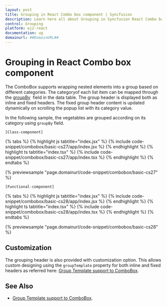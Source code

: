```yaml
---
layout: post
title: Grouping in React Combo box component | Syncfusion
description: Learn here all about Grouping in Syncfusion React Combo box component of Syncfusion Essential JS 2 and more.
control: Grouping 
platform: ej2-react
documentation: ug
domainurl: ##DomainURL##
---
```


# Grouping in React Combo box component

The ComboBox supports wrapping nested elements into a group based on different categories. The categoryof each list item can be mapped through the [groupBy](https://ej2.syncfusion.com/react/documentation/api/combo-box/#fields) &nbsp;field in the data table. The group header is displayed both as inline and fixed headers. The fixed group header content
is updated dynamically on scrolling the popup list with its category value.

In the following sample, the vegetables are grouped according on its category using `groupBy` field.

`[Class-component]`

{% tabs %}
{% highlight js tabtitle="index.jsx" %}
{% include code-snippet/combobox/basic-cs27/app/index.jsx %}
{% endhighlight %}
{% highlight ts tabtitle="index.tsx" %}
{% include code-snippet/combobox/basic-cs27/app/index.tsx %}
{% endhighlight %}
{% endtabs %}

 {% previewsample "page.domainurl/code-snippet/combobox/basic-cs27" %}

`[Functional-component]`

{% tabs %}
{% highlight js tabtitle="index.jsx" %}
{% include code-snippet/combobox/basic-cs28/app/index.jsx %}
{% endhighlight %}
{% highlight ts tabtitle="index.tsx" %}
{% include code-snippet/combobox/basic-cs28/app/index.tsx %}
{% endhighlight %}
{% endtabs %}

 {% previewsample "page.domainurl/code-snippet/combobox/basic-cs28" %}

## Customization

The grouping header is also provided with customization option. This allows custom designing using the `groupTemplate` property for both inline and fixed headers as referred here: [Group Template support to ComboBox](/combo-box/templates/#group-template).

## See Also

* [Group Template support to ComboBox](./templates#group-template).